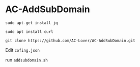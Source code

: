 # AC-AddSubDomain

 ```
 sudo apt-get install jq
 ```
 
 ```
 sudo apt install curl
 ```
 
 ```
 git clone https://github.com/AC-Lover/AC-AddSubDomain.git
 ```
 
Edit `cofing.json`

run `addsubdomain.sh`
